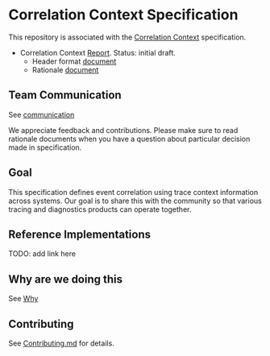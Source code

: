 # Correlation Context Specification

This repository is associated with the [Correlation Context](https://w3c.github.io/correlation-context/) specification.

- Correlation Context
  [Report](https://w3c.github.io/distributed-tracing/).
  Status: initial draft.
  - Header format [document](correlation_context/HTTP_HEADER_FORMAT.md)
  - Rationale [document](correlation_context/HTTP_HEADER_FORMAT_RATIONALE.md)

## Team Communication

See [communication](https://github.com/w3c/distributed-tracing-wg#team-communication)

We appreciate feedback and contributions. Please make sure to read rationale documents when you have a question about particular
decision made in specification.

## Goal

This specification defines event correlation
using trace context information across systems. Our goal is
to share this with the community so that various tracing and diagnostics products can operate
together.

## Reference Implementations

TODO: add link here

## Why are we doing this

See [Why](https://github.com/w3c/distributed-tracing-wg#why-are-we-doing-this)

## Contributing

See [Contributing.md](CONTRIBUTING.md) for details.
